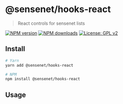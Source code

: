 # @sensenet/hooks-react

> React controls for sensenet lists

[![NPM version](https://img.shields.io/npm/v/@sensenet/hooks-react.svg?style=flat)](https://www.npmjs.com/package/@sensenet/hooks-react)
[![NPM downloads](https://img.shields.io/npm/dt/@sensenet/hooks-react.svg?style=flat)](https://www.npmjs.com/package/@sensenet/hooks-react)
[![License: GPL v2](https://img.shields.io/badge/License-GPL%20v2-blue.svg)](https://www.gnu.org/licenses/old-licenses/gpl-2.0.en.html)

## Install

```bash
# Yarn
yarn add @sensenet/hooks-react

# NPM
npm install @sensenet/hooks-react
```

## Usage
